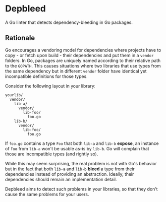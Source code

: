# Depbleed

A Go linter that detects dependency-bleeding in Go packages.

## Rationale

Go encourages a vendoring model for dependencies where projects have to copy -
or fetch upon build - their dependencies and put them in a `vendor` folders. In
Go, packages are uniquely named according to their relative path to the
`GOPATH`. This causes situations where two libraries that use types from the
same dependency but in different `vendor` folder have identical yet
incompatible definitions for those types.

Consider the following layout in your library:

```
yourlib/
  vendor/
    lib-a/
      vendor/
        lib-foo/
          foo.go
    lib-b/
      vendor/
        lib-foo/
          foo.go
```

If `foo.go` contains a type `Foo` that both `lib-a` and `lib-b` **expose**, an
instance of `Foo` from `lib-a` won't be usable as-is by `lib-b`. Go will
complain that those are incompatible types (and rightly so).

While this may seem surprising, the real problem is not with Go's behavior but
in the fact that both `lib-a` and `lib-b` **bleed** a type from their
dependencies instead of providing an abstraction. Ideally, their dependencies
should remain an implementation detail.

Depbleed aims to detect such problems in your libraries, so that they don't
cause the same problems for your users.
